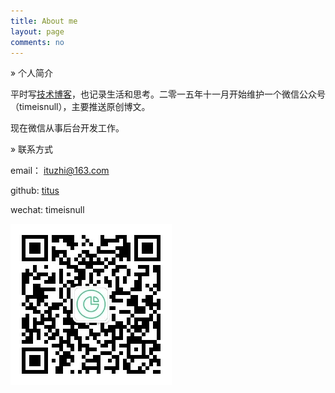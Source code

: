 ```yaml
---
title: About me
layout: page
comments: no
---
```


» 个人简介

平时写[技术博客](http://fuzhii.com)，也记录生活和思考。二零一五年十一月开始维护一个微信公众号（timeisnull），主要推送原创博文。 

现在微信从事后台开发工作。

» 联系方式

email： ituzhi@163.com

github: [titus](https://github.com/huangtuzhi)

wechat: timeisnull

![wechat](/assets/images/qrcode_for_mp.jpg)